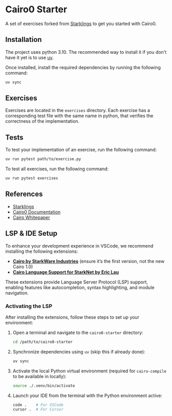 # Cairo0 Starter

A set of exercises forked from [Starklings](https://github.com/onlydustxyz/starklings) to get you started with Cairo0.

## Installation

The project uses python 3.10. The recommended way to install it if you don't have it yet is to use [uv](https://docs.astral.sh/uv/getting-started/installation/).

Once installed, install the required dependencies by running the following command:

```bash
uv sync
```

## Exercises

Exercises are located in the `exercises` directory. Each exercise has a corresponding test file with the same name in python,
that verifies the correctness of the implementation.

## Tests

To test your implementation of an exercise, run the following command:

```bash
uv run pytest path/to/exercise.py
```

To test all exercises, run the following command:

```bash
uv run pytest exercises
```

## References

- [Starklings](https://github.com/onlydustxyz/starklings)
- [Cairo0 Documentation](https://www.cairo-lang.org/docs/hello_cairo.html)
- [Cairo Whitepaper](https://eprint.iacr.org/2021/1063.pdf)


## LSP & IDE Setup

To enhance your development experience in VSCode, we recommend installing the following extensions:

- **[Cairo by StarkWare Industries](https://marketplace.cursorapi.com/items?itemName=Starkware.cairo)** (ensure it’s the first version, not the new Cairo 1.0)
- **[Cairo Language Support for StarkNet by Eric Lau](https://marketplace.cursorapi.com/items?itemName=ericglau.cairo-ls)**

These extensions provide Language Server Protocol (LSP) support, enabling features like autocompletion, syntax highlighting, and module navigation.

### Activating the LSP

After installing the extensions, follow these steps to set up your environment:

1. Open a terminal and navigate to the `cairo0-starter` directory:
   ```bash
   cd /path/to/cairo0-starter
   ```
2. Synchronize dependencies using `uv` (skip this if already done):
   ```bash
   uv sync
   ```
3. Activate the local Python virtual environment (required for `cairo-compile` to be available in locally):
   ```bash
   source ./.venv/bin/activate
   ```
4. Launch your IDE from the terminal with the Python environment active:
   ```bash
   code .    # For VSCode
   cursor .  # For Cursor
   ```


